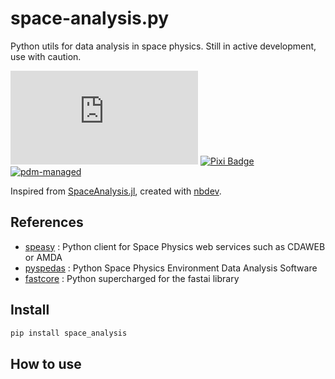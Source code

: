 # space-analysis.py


Python utils for data analysis in space physics. Still in active development, use with caution.

[![PyPI](https://img.shields.io/pypi/v/space-analysis.py)](https://pypi.org/project/space-analysis.py)
[![Pixi Badge](https://img.shields.io/endpoint?url=https://raw.githubusercontent.com/prefix-dev/pixi/main/assets/badge/v0.json)](https://pixi.sh)
[![pdm-managed](https://img.shields.io/badge/pdm-managed-blueviolet.png)](https://pdm-project.org)

Inspired from [SpaceAnalysis.jl](https://henry2004y.github.io/VisAnaJulia/dev/), created with [nbdev](https://nbdev.fast.ai/).

## References

- [speasy](https://speasy.readthedocs.io) : Python client for Space Physics web services such as CDAWEB or AMDA
- [pyspedas](https://pyspedas.readthedocs.io) : Python Space Physics Environment Data Analysis Software
- [fastcore](https://fastcore.fast.ai) : Python supercharged for the fastai library

## Install

``` sh
pip install space_analysis
```

## How to use

